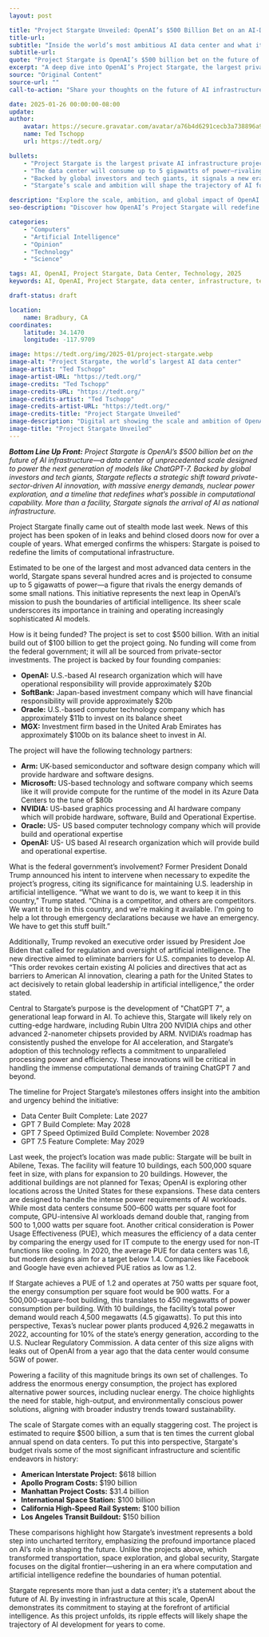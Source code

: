 ```yaml
---
layout: post

title: "Project Stargate Unveiled: OpenAI’s $500 Billion Bet on an AI-Driven Future"
title-url:
subtitle: "Inside the world’s most ambitious AI data center and what it means for the future of technology"
subtitle-url:
quote: "Project Stargate is OpenAI’s $500 billion bet on the future of AI infrastructure—a data center of unprecedented scale designed to power the next generation of models like ChatGPT-7."
excerpt: "A deep dive into OpenAI’s Project Stargate, the largest private AI infrastructure project in history, and its implications for the future of computation, energy, and global leadership."
source: "Original Content"
source-url: ""
call-to-action: "Share your thoughts on the future of AI infrastructure and Project Stargate."

date: 2025-01-26 00:00:00-08:00
update:
author:
    avatar: https://secure.gravatar.com/avatar/a76b4d6291cecb3a738896a971bfb903?s=512&d=mp&r=g
    name: Ted Tschopp
    url: https://tedt.org/

bullets:
    - "Project Stargate is the largest private AI infrastructure project ever announced."
    - "The data center will consume up to 5 gigawatts of power—rivaling small nations."
    - "Backed by global investors and tech giants, it signals a new era of AI as national infrastructure."
    - "Stargate’s scale and ambition will shape the trajectory of AI for years to come."

description: "Explore the scale, ambition, and global impact of OpenAI’s Project Stargate, the $500 billion data center set to power the next generation of artificial intelligence."
seo-description: "Discover how OpenAI’s Project Stargate will redefine AI infrastructure, energy, and global competition, and what it means for the future of technology."

categories:
    - "Computers"
    - "Artificial Intelligence"
    - "Opinion"
    - "Technology"
    - "Science"

tags: AI, OpenAI, Project Stargate, Data Center, Technology, 2025
keywords: AI, OpenAI, Project Stargate, data center, infrastructure, technology, 2025

draft-status: draft

location:
    name: Bradbury, CA
coordinates:
    latitude: 34.1470
    longitude: -117.9709

image: https://tedt.org/img/2025-01/project-stargate.webp
image-alt: "Project Stargate, the world’s largest AI data center"
image-artist: "Ted Tschopp"
image-artist-URL: "https://tedt.org/"
image-credits: "Ted Tschopp"
image-credits-URL: "https://tedt.org/"
image-credits-artist: "Ted Tschopp"
image-credits-artist-URL: "https://tedt.org/"
image-credits-title: "Project Stargate Unveiled"
image-description: "Digital art showing the scale and ambition of OpenAI’s Project Stargate."
image-title: "Project Stargate Unveiled"
---
```

_**Bottom Line Up Front:** Project Stargate is OpenAI’s $500 billion bet on the future of AI infrastructure—a data center of unprecedented scale designed to power the next generation of models like ChatGPT-7. Backed by global investors and tech giants, Stargate reflects a strategic shift toward private-sector-driven AI innovation, with massive energy demands, nuclear power exploration, and a timeline that redefines what’s possible in computational capability. More than a facility, Stargate signals the arrival of AI as national infrastructure._

Project Stargate finally came out of stealth mode last week. News of this project has been spoken of in leaks and behind closed doors now for over a couple of years. What emerged confirms the whispers: Stargate is poised to redefine the limits of computational infrastructure.

Estimated to be one of the largest and most advanced data centers in the world, Stargate spans several hundred acres and is projected to consume up to 5 gigawatts of power—a figure that rivals the energy demands of some small nations. This initiative represents the next leap in OpenAI’s mission to push the boundaries of artificial intelligence. Its sheer scale underscores its importance in training and operating increasingly sophisticated AI models.

How is it being funded? The project is set to cost $500 billion. With an initial build out of $100 billion to get the project going. No funding will come from the federal government; it will all be sourced from private-sector investments. The project is backed by four founding companies:

* **OpenAI:** U.S.-based AI research organization which will have operational responsibility will provide approximately $20b
* **SoftBank:** Japan-based investment company which will have financial responsibility will provide approximately $20b
* **Oracle:** U.S.-based computer technology company which has approximately $11b to invest on its balance sheet
* **MGX:** Investment firm based in the United Arab Emirates has approximately $100b on its balance sheet to invest in AI.

The project will have the following technology partners:

* **Arm:** UK-based semiconductor and software design company which will provide hardware and software designs.
* **Microsoft:** US-based technology and software company which seems like it will provide compute for the runtime of the model in its Azure Data Centers to the tune of $80b
* **NVIDIA:** US-based graphics processing and AI hardware company which will probide hardware, software, Build and Operational Expertise.
* **Oracle:** US- US based computer technology company which will provide build and operational expertise
* **OpenAI:** US- US based AI research organization which will provide build and operational expertise.

What is the federal government’s involvement? Former President Donald Trump announced his intent to intervene when necessary to expedite the project’s progress, citing its significance for maintaining U.S. leadership in artificial intelligence. “What we want to do is, we want to keep it in this country,” Trump stated. “China is a competitor, and others are competitors. We want it to be in this country, and we're making it available. I'm going to help a lot through emergency declarations because we have an emergency. We have to get this stuff built.”

Additionally, Trump revoked an executive order issued by President Joe Biden that called for regulation and oversight of artificial intelligence. The new directive aimed to eliminate barriers for U.S. companies to develop AI. “This order revokes certain existing AI policies and directives that act as barriers to American AI innovation, clearing a path for the United States to act decisively to retain global leadership in artificial intelligence,” the order stated.

Central to Stargate’s purpose is the development of "ChatGPT 7", a generational leap forward in AI. To achieve this, Stargate will likely rely on cutting-edge hardware, including Rubin Ultra 200 NVIDIA chips and other advanced 2-nanometer chipsets provided by ARM. NVIDIA’s roadmap has consistently pushed the envelope for AI acceleration, and Stargate’s adoption of this technology reflects a commitment to unparalleled processing power and efficiency. These innovations will be critical in handling the immense computational demands of training ChatGPT 7 and beyond.

The timeline for Project Stargate’s milestones offers insight into the ambition and urgency behind the initiative:

* Data Center Built Complete: Late 2027
* GPT 7 Build Complete: May 2028
* GPT 7 Speed Optimized Build Complete: November 2028
* GPT 7.5 Feature Complete: May 2029

Last week, the project’s location was made public: Stargate will be built in Abilene, Texas. The facility will feature 10 buildings, each 500,000 square feet in size, with plans for expansion to 20 buildings. However, the additional buildings are not planned for Texas; OpenAI is exploring other locations across the United States for these expansions. These data centers are designed to handle the intense power requirements of AI workloads. While most data centers consume 500–600 watts per square foot for compute, GPU-intensive AI workloads demand double that, ranging from 500 to 1,000 watts per square foot. Another critical consideration is Power Usage Effectiveness (PUE), which measures the efficiency of a data center by comparing the energy used for IT compute to the energy used for non-IT functions like cooling. In 2020, the average PUE for data centers was 1.6, but modern designs aim for a target below 1.4. Companies like Facebook and Google have even achieved PUE ratios as low as 1.2.

If Stargate achieves a PUE of 1.2 and operates at 750 watts per square foot, the energy consumption per square foot would be 900 watts. For a 500,000-square-foot building, this translates to 450 megawatts of power consumption per building. With 10 buildings, the facility’s total power demand would reach 4,500 megawatts (4.5 gigawatts). To put this into perspective, Texas’s nuclear power plants produced 4,926.2 megawatts in 2022, accounting for 10% of the state’s energy generation, according to the U.S. Nuclear Regulatory Commission. A data center of this size aligns with leaks out of OpenAI from a year ago that the data center would consume 5GW of power.

Powering a facility of this magnitude brings its own set of challenges. To address the enormous energy consumption, the project has explored alternative power sources, including nuclear energy. The choice highlights the need for stable, high-output, and environmentally conscious power solutions, aligning with broader industry trends toward sustainability.

The scale of Stargate comes with an equally staggering cost. The project is estimated to require $500 billion, a sum that is ten times the current global annual spend on data centers. To put this into perspective, Stargate's budget rivals some of the most significant infrastructure and scientific endeavors in history:

* **American Interstate Project:** $618 billion
* **Apollo Program Costs:** $190 billion
* **Manhattan Project Costs:** $31.4 billion
* **International Space Station:** $100 billion
* **California High-Speed Rail System:** $100 billion
* **Los Angeles Transit Buildout:** $150 billion

These comparisons highlight how Stargate’s investment represents a bold step into uncharted territory, emphasizing the profound importance placed on AI’s role in shaping the future. Unlike the projects above, which transformed transportation, space exploration, and global security, Stargate focuses on the digital frontier—ushering in an era where computation and artificial intelligence redefine the boundaries of human potential.

Stargate represents more than just a data center; it’s a statement about the future of AI. By investing in infrastructure at this scale, OpenAI demonstrates its commitment to staying at the forefront of artificial intelligence. As this project unfolds, its ripple effects will likely shape the trajectory of AI development for years to come.